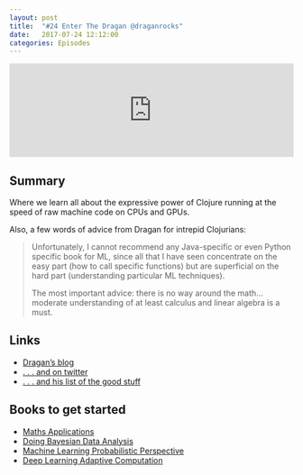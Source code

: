 ```yaml
---
layout: post
title:  "#24 Enter The Dragan @draganrocks"
date:   2017-07-24 12:12:00
categories: Episodes
---
```


<iframe width="100%" height="166" scrolling="no" frameborder="no" src="https://w.soundcloud.com/player/?url=https%3A//api.soundcloud.com/tracks/334150004&amp;color=%23ff5500&amp;auto_play=false&amp;hide_related=true&amp;show_comments=false&amp;show_user=true&amp;show_reposts=false&amp;show_teaser=true"></iframe>

<br>

## Summary

Where we learn all about the expressive power of Clojure running at the speed of raw machine code on CPUs and GPUs.

Also, a few words of advice from Dragan for intrepid Clojurians:

> Unfortunately, I cannot recommend any Java-specific or even Python specific book for ML, since all that I have seen concentrate on the easy part (how to call specific functions) but are superficial on the hard part (understanding particular ML techniques).
>
> The most important advice: there is no way around the math… moderate understanding of at least calculus and linear algebra is a must.

## Links

- <a href="http://dragan.rocks" target="_blank">Dragan’s blog</a>
- <a href="https://twitter.com/draganrocks" target="_blank"> . . . and on twitter</a>
- <a href="http://uncomplicate.org" target="_blank"> . . . and his list of the good stuff</a>

## Books to get started

- <a href="https://www.amazon.com/Applications-Alternate-Bartlett-Publishers-Mathematics/dp/0763782491" target="_blank">Maths Applications</a>
- <a href="https://www.amazon.com/Doing-Bayesian-Data-Analysis-Second/dp/0124058884" target="_blank">Doing Bayesian Data Analysis</a>
- <a href="https://www.amazon.com/Machine-Learning-Probabilistic-Perspective-Computation/dp/0262018020" target="_blank">Machine Learning Probabilistic Perspective</a>
- <a href="https://www.amazon.com/Deep-Learning-Adaptive-Computation-Machine/dp/0262035618" target="_blank">Deep Learning Adaptive Computation</a>


